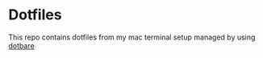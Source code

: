 # Dotfiles

This repo contains dotfiles from my mac terminal setup managed by using [dotbare](https://github.com/kazhala/dotbare)

